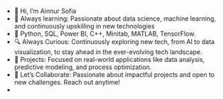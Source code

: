 - 👋 Hi, I’m Ainnur Sofia
- 🌱 Always learning: Passionate about data science, machine learning, and continuously upskilling in new technologies
- 👀 Python, SQL, Power BI, C++, Minitab, MATLAB, TensorFlow.
- 🔍 Always Curious: Continuously exploring new tech, from AI to data visualization, to stay ahead in the ever-evolving tech landscape.
- 🚀 Projects: Focused on real-world applications like data analysis, predictive modeling, and process optimization.
- 🎯 Let’s Collaborate: Passionate about impactful projects and open to new challenges. Reach out anytime!
- 
<!---
ainnurs/ainnurs is a ✨ special ✨ repository because its `README.md` (this file) appears on your GitHub profile.
You can click the Preview link to take a look at your changes.
--->
